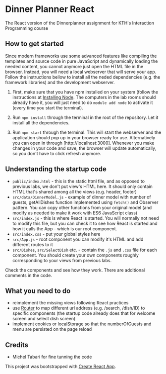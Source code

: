 # Dinner Planner React
The React version of the Dinnerplanner assignment for KTH's Interaction Programming course

## How to get started

Since modern frameworks use some advanced features like compiling the templates and source code in pure
JavaScript and dynamically loading the needed content, you cannot anymore just open the HTML file 
in the browser. Instead, you will need a local webserver that will serve your app. Follow the instructions 
bellow to install all the neded dependencies (e.g. the framework libraries) and the development webserver.

1. First, make sure that you have npm installed on your system (follow the instructions
   at [Installing Node](https://docs.npmjs.com/getting-started/installing-node). The computers in the lab rooms
   should already have it, you will just need to do `module add node` to activate it (every time
   you start the terminal).

2. Run `npm install` through the terminal in the root of the repository. Let it
   install all the dependencies.

3. Run `npm start` through the terminal. This will start the webserver and the application should pop up in your
   browser ready for use. Alternatively you can open in through [http://localhost:3000]. Whenever you make changes in your code and save, the browser will update automatically, so you don't have to click refresh anymore.

## Understanding the startup code

* `public/index.html` - this is the static html file, and as opposed to previous labs, we don't put view's HTML here. It should only contain HTML that's shared among all the views (e.g. header, footer)
* `src/data/DinnerModel.js` - example of dinner model with number of guests, getAllDishes function implemented using `fetch()` and Observer pattern. You can copy other functions from your original model (and modify as needed to make it work with ES6 JavaScript class)
* `src/index.js` - this is where React is started. You will normally not need to modify this file, but you can check it to see how React is started and how it calls the App - which is our root component.
* `src/index.css` - put your global styles here
* `src/App.js` - root component you can modify it's HTML and add different routes to it
* `src/Dishes`, `src/SelectDish` etc. - contain the `.js` and `.css` file for each component. You should create your own components roughly corresponding to your views from previous labs.

Check the components and see how they work. There are additional comments in the code.

## What you need to do

* reimplement the missing views following React practices
* use [Router](https://reacttraining.com/react-router/web/guides/philosophy) to map different url address (e.g. /search, /dish/ID) to specific components (the startup code already does that for welcome screen and select dish screen)
* implement cookies or localStorage so that the numberOfGuests and menu are persisted on the page reload


## Credits

* Michel Tabari for fine tunning the code

This project was bootstrapped with [Create React App](https://github.com/facebookincubator/create-react-app).